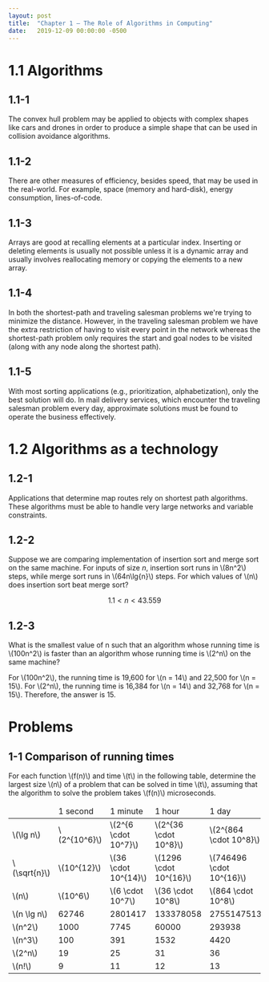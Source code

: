 ```yaml
---
layout: post
title:  "Chapter 1 — The Role of Algorithms in Computing"
date:   2019-12-09 00:00:00 -0500
---
```


# 1.1 Algorithms

## 1.1-1

The convex hull problem may be applied to objects with complex shapes like cars and drones in order to produce a simple shape that can be used in collision avoidance algorithms.

## 1.1-2

There are other measures of efficiency, besides speed, that may be used in the real-world. For example, space (memory and hard-disk), energy consumption, lines-of-code.

## 1.1-3

Arrays are good at recalling elements at a particular index. Inserting or deleting elements is usually not possible unless it is a dynamic array and usually involves reallocating memory or copying the elements to a new array.

## 1.1-4

In both the shortest-path and traveling salesman problems we're trying to minimize the distance. However, in the traveling salesman problem we have the extra restriction of having to visit every point in the network whereas the shortest-path problem only requires the start and goal nodes to be visited (along with any node along the shortest path).

## 1.1-5

With most sorting applications (e.g., prioritization, alphabetization), only the best solution will do. In mail delivery services, which encounter the traveling salesman problem every day, approximate solutions must be found to operate the business effectively.

# 1.2 Algorithms as a technology

## 1.2-1

Applications that determine map routes rely on shortest path algorithms. These algorithms must be able to handle very large networks and variable constraints.

## 1.2-2

Suppose we are comparing implementation of insertion sort and merge sort on the same machine. For inputs of size *n*, insertion sort runs in \\\(8n^2\\\) steps, while merge sort runs in \\\(64n\lg{n}\\\) steps. For which values of \\\(n\\\) does insertion sort beat merge sort?

$$
1.1 < n < 43.559
$$

## 1.2-3

What is the smallest value of n such that an algorithm whose running time is \\\(100n^2\\\)  is faster than an algorithm whose running time is \\\(2^n\\\) on the same machine?

For \\\(100n^2\\\), the running time is 19,600 for \\\(n = 14\\\) and 22,500 for \\\(n = 15\\\). For \\\(2^n\\\), the running time is 16,384 for \\\(n = 14\\\) and 32,768 for \\\(n = 15\\\). Therefore, the answer is 15.

# Problems

## 1-1 Comparison of running times

For each function \\\(f(n)\\\) and time \\\(t\\\) in the following table, determine the largest size \\\(n\\\) of a problem that can be solved in time \\\(t\\\), assuming that the algorithm to solve the problem takes \\\(f(n)\\\) microseconds.

<table>
    <thead>
        <tr>
            <td></td>
            <td>1 second</td>
            <td>1 minute</td>
            <td>1 hour</td>
            <td>1 day</td>
            <td>1 month</td>
            <td>1 year</td>
            <td>1 century</td>
        </tr>
    </thead>
    <tbody>
        <tr>
            <td>\(\lg n\)</td>
            <td>\(2^{10^6}\)</td>
            <td>\(2^{6 \cdot 10^7}\)</td>
            <td>\(2^{36 \cdot 10^8}\)</td>
            <td>\(2^{864 \cdot 10^8}\)</td>
            <td>\(2^{2592 \cdot 10^9}\)</td>
            <td>\(2^{31536 \cdot 10^9}\)</td>
            <td>\(2^{3155760 \cdot 10^9}\)</td>
        </tr>
        <tr>
            <td>\(\sqrt{n}\)</td>
            <td>\(10^{12}\)</td>
            <td>\(36 \cdot 10^{14}\)</td>
            <td>\(1296 \cdot 10^{16}\)</td>
            <td>\(746496 \cdot 10^{16}\)</td>
            <td>\(6718464 \cdot 10^{18}\)</td>
            <td>\(994519296 \cdot 10^{18}\)</td>
            <td>\(9958821177600 \cdot 10^{18}\)</td>
        </tr>
        <tr>
            <td>\(n\)</td>
            <td>\(10^6\)</td>
            <td>\(6 \cdot 10^7\)</td>
            <td>\(36 \cdot 10^8\)</td>
            <td>\(864 \cdot 10^8\)</td>
            <td>\(2592 \cdot 10^9\)</td>
            <td>\(31536 \cdot 10^9\)</td>
            <td>\(3155760 \cdot 10^9\)</td>
        </tr>
        <tr>
            <td>\(n \lg n\)</td>
            <td>62746</td>
            <td>2801417</td>
            <td>133378058</td>
            <td>2755147513</td>
            <td>71870856404</td>
            <td>797633893349</td>
            <td>68656519951424</td>
        </tr>
        <tr>
            <td>\(n^2\)</td>
            <td>1000</td>
            <td>7745</td>
            <td>60000</td>
            <td>293938</td>
            <td>1609968</td>
            <td>5615692</td>
            <td>56176151</td>
        </tr>
        <tr>
            <td>\(n^3\)</td>
            <td>100</td>
            <td>391</td>
            <td>1532</td>
            <td>4420</td>
            <td>13736</td>
            <td>31593</td>
            <td>146679</td>
        </tr>
        <tr>
            <td>\(2^n\)</td>
            <td>19</td>
            <td>25</td>
            <td>31</td>
            <td>36</td>
            <td>41</td>
            <td>44</td>
            <td>51</td>
        </tr>
        <tr>
            <td>\(n!\)</td>
            <td>9</td>
            <td>11</td>
            <td>12</td>
            <td>13</td>
            <td>15</td>
            <td>16</td>
            <td>17</td>
        </tr>
    </tbody>
</table>

